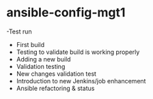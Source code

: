 # ansible-config-mgt1
-Test run
- First build
- Testing to validate build is working properly
- Adding a new build
- Validation testing 
- New changes validation test
- Introduction to new Jenkins/job enhancement
- Ansible refactoring & status 
